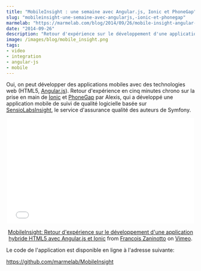 ```yaml
---
title: "MobileInsight : une semaine avec Angular.js, Ionic et PhoneGap"
slug: "mobileinsight-une-semaine-avec-angularjs,-ionic-et-phonegap"
marmelab: "https://marmelab.com/blog/2014/09/26/mobile-insight-angular-ionic.html"
date: "2014-09-26"
description: "Retour d'expérience sur le développement d'une application mobile hybride, basée sur le service SensioLabsInsight, avec Angular.js, Ionic et PhoneGap"
image: /images/blog/mobile_insight.png
tags:
- video
- integration
- angular-js
- mobile
---
```


Oui, on peut développer des applications mobiles avec des technologies web (HTML5, [Angular.js](https://angularjs.org/)). Retour d'expérience en cinq minutes chrono sur la prise en main de [Ionic](http://ionicframework.com/) et [PhoneGap](http://phonegap.com/) par Alexis, qui a développé une application mobile de suivi de qualité logicielle basée sur [SensioLabsInsight](https://insight.sensiolabs.com/), le service d'assurance qualité des auteurs de Symfony.

<center>
<div class="video-container">
<iframe src="//player.vimeo.com/video/107015763" width="500" height="281" frameborder="0" webkitallowfullscreen mozallowfullscreen allowfullscreen></iframe> <p><a href="http://vimeo.com/107015763">MobileInsight: Retour d'expérience sur le développement d'une application hybride HTML5 avec Angular.js et Ionic</a> from <a href="http://vimeo.com/user3950371">Francois Zaninotto</a> on <a href="https://vimeo.com">Vimeo</a>.</p>
</div>
</center>

Le code de l'application est disponible en ligne à l'adresse suivante:

https://github.com/marmelab/MobileInsight

